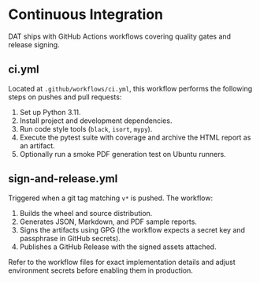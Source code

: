 # Continuous Integration

DAT ships with GitHub Actions workflows covering quality gates and release signing.

## ci.yml

Located at `.github/workflows/ci.yml`, this workflow performs the following steps on pushes and pull
requests:

1. Set up Python 3.11.
2. Install project and development dependencies.
3. Run code style tools (`black`, `isort`, `mypy`).
4. Execute the pytest suite with coverage and archive the HTML report as an artifact.
5. Optionally run a smoke PDF generation test on Ubuntu runners.

## sign-and-release.yml

Triggered when a git tag matching `v*` is pushed. The workflow:

1. Builds the wheel and source distribution.
2. Generates JSON, Markdown, and PDF sample reports.
3. Signs the artifacts using GPG (the workflow expects a secret key and passphrase in GitHub
   secrets).
4. Publishes a GitHub Release with the signed assets attached.

Refer to the workflow files for exact implementation details and adjust environment secrets before
enabling them in production.
